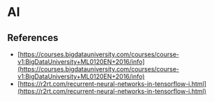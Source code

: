# AI

## References

+ [https://courses.bigdatauniversity.com/courses/course-v1:BigDataUniversity+ML0120EN+2016/info](https://courses.bigdatauniversity.com/courses/course-v1:BigDataUniversity+ML0120EN+2016/info)
+ [https://r2rt.com/recurrent-neural-networks-in-tensorflow-i.html](https://r2rt.com/recurrent-neural-networks-in-tensorflow-i.html)